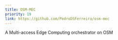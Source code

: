 ```yaml
---
title: OSM-MEC
priority: 19
link: https://github.com/PedroDSFerreira/osm-mec
---
```


A Multi-access Edge Computing orchestrator on OSM
